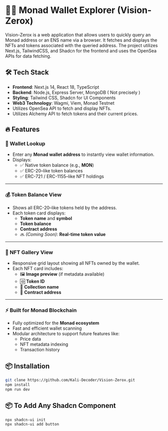 # 🧙‍♂️ Monad Wallet Explorer (Vision-Zerox)

Vision-Zerox is a web application that allows users to quickly query an Monad address or an ENS name via a browser. It fetches and displays the NFTs and tokens associated with the queried address. The project utilizes Next.js, TailwindCSS, and Shadcn for the frontend and uses the OpenSea APIs for data fetching.

## 🛠️ Tech Stack

- **Frontend**: Next.js 14, React 18, TypeScript
- **Backend**: Node.js, Express Server, MongoDB ( Not precisely )
- **Styling**: Tailwind CSS, Shadcn for UI Components
- **Web3 Technology**: Wagmi, Viem, Monad Testnet
- Utilizes OpenSea API to fetch and display NFTs.
- Utilizes Alchemy API to fetch tokens and their current prices.


## 🔥 Features

### 🧾 Wallet Lookup
- Enter any **Monad wallet address** to instantly view wallet information.
- Displays:
  - ✅ Native token balance (e.g., **MON**)
  - ✅ ERC-20–like token balances
  - ✅ ERC-721 / ERC-1155–like NFT holdings

---

### 💰 Token Balance View
- Shows all ERC-20–like tokens held by the address.
- Each token card displays:
  - **Token name** and **symbol**
  - **Token balance**
  - **Contract address**
  - 🔜 *(Coming Soon)*: **Real-time token value**

---

### 🎨 NFT Gallery View
- Responsive grid layout showing all NFTs owned by the wallet.
- Each NFT card includes:
  - 🖼️ **Image preview** (if metadata available)
  - 🆔 **Token ID**
  - 📛 **Collection name**
  - 📄 **Contract address**

---

### ⚡ Built for Monad Blockchain
- Fully optimized for the **Monad ecosystem**
- Fast and efficient wallet scanning
- Modular architecture to support future features like:
  - Price data
  - NFT metadata indexing
  - Transaction history


## 📦 Installation 

```bash
git clone https://github.com/Kali-Decoder/Vision-Zerox.git
npm install
npm run dev
```
## 📦 To Add Any Shadcn Component 

```bash
npx shadcn-ui init
npx shadcn-ui add button
```


